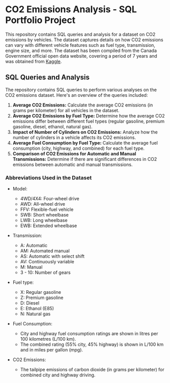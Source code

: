 # CO2 Emissions Analysis - SQL Portfolio Project

This repository contains SQL queries and analysis for a dataset on CO2 emissions by vehicles. The dataset captures details on how CO2 emissions can vary with different vehicle features such as fuel type, transmission, engine size, and more. The dataset has been compiled from the Canada Government official open data website, covering a period of 7 years and was obtained from [Kaggle](https://www.kaggle.com/datasets/debajyotipodder/co2-emission-by-vehicles).

## SQL Queries and Analysis

The repository contains SQL queries to perform various analyses on the CO2 emissions dataset. Here's an overview of the queries included:
1. **Average CO2 Emissions:** Calculate the average CO2 emissions (in grams per kilometer) for all vehicles in the dataset.
2. **Average CO2 Emissions by Fuel Type:** Determine how the average CO2 emissions differ between different fuel types (regular gasoline, premium gasoline, diesel, ethanol, natural gas).
3. **Impact of Number of Cylinders on CO2 Emissions:** Analyze how the number of cylinders in a vehicle affects its CO2 emissions.
4. **Average Fuel Consumption by Fuel Type:** Calculate the average fuel consumption (city, highway, and combined) for each fuel type.
5. **Comparison of CO2 Emissions for Automatic and Manual Transmissions:** Determine if there are significant differences in CO2 emissions between automatic and manual transmissions.

### Abbreviations Used in the Dataset

- Model: 
  - 4WD/4X4: Four-wheel drive
  - AWD: All-wheel drive
  - FFV: Flexible-fuel vehicle
  - SWB: Short wheelbase
  - LWB: Long wheelbase
  - EWB: Extended wheelbase

- Transmission:
  - A: Automatic
  - AM: Automated manual
  - AS: Automatic with select shift
  - AV: Continuously variable
  - M: Manual
  - 3 - 10: Number of gears

- Fuel type:
  - X: Regular gasoline
  - Z: Premium gasoline
  - D: Diesel
  - E: Ethanol (E85)
  - N: Natural gas

- Fuel Consumption:
  - City and highway fuel consumption ratings are shown in litres per 100 kilometres (L/100 km).
  - The combined rating (55% city, 45% highway) is shown in L/100 km and in miles per gallon (mpg).

- CO2 Emissions:
  - The tailpipe emissions of carbon dioxide (in grams per kilometer) for combined city and highway driving.

